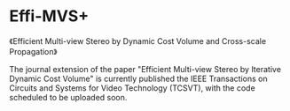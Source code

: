 # Effi-MVS+

《Efficient Multi-view Stereo by Dynamic Cost Volume and Cross-scale Propagation》

The journal extension of the paper "Efficient Multi-view Stereo by Iterative Dynamic Cost Volume" is currently published  the IEEE Transactions on Circuits and Systems for Video Technology (TCSVT), with the code scheduled to be uploaded soon.
